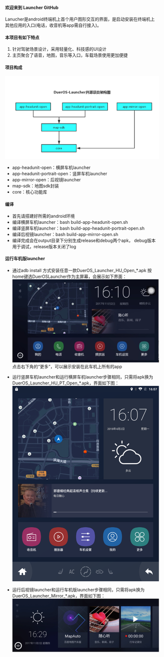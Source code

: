 #### 欢迎来到 Launcher GitHub
Lanucher是android终端机上首个用户图形交互的界面，是启动安装在终端机上其他应用的入口(电话，收音机等app需自行接入)。
#### 本项目有如下特点
1. 针对驾驶场景设计，采用轻量化、科技感的UI设计
2. 主页聚合了语音，地图，音乐等入口，车载场景使用更加便捷

#### 项目构成

![](launcher.png)

- app-headunit-open：横屏车机launcher
- app-headunit-portrait-open：竖屏车机launcher
- app-mirror-open：后视镜launcher
- map-sdk：地图sdk封装
- core：核心功能库

#### 编译
- 首先请搭建好所需的android环境
- 编译横屏车机launcher：bash build-app-headunit-open.sh
- 编译竖屏车机launcher：bash build-app-headunit-portrait-open.sh
- 编译后视镜launcher：bash build-app-mirror-open.sh
- 编译完成会在output目录下分别生成release和debug两个apk，
debug版本用于调试，release版本关闭了log

#### 运行车机版launcher
- 通过adb install 方式安装任意一款DuerOS\_Launcher\_HU\_Open_*.apk
按home键选DuerOSLauncher作为主屏幕，会展示如下界面：
![launcher](main_page.jpeg)
点击右下角的“更多”，可以展示安装在此车机上所有的app
- 运行竖屏车机launcher和运行横屏车机launcher步骤相同，只需将apk换为DuerOS\_Launcher\_HU\_PT\_Open_*.apk，界面如下图：![](main_portrait_page.png)

- 运行后视镜launcher和运行车机版launcher步骤相同，只需将apk换为DuerOS\_Launcher\_Mirror_*.apk，界面如下图：![](main_mirror_page.jpeg)

